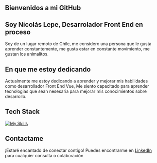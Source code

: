 ## Bienvenidos a mi GitHub
## Soy Nicolás Lepe, Desarrolador Front End en proceso
Soy de un lugar remoto de Chile, me considero una persona que le gusta aprender constantemente, me gusta estar en constante movimiento, me gustan los animalitos.

## En que me estoy dedicando
Actualmente me estoy dedicando a aprender y mejorar mis habilidades como desarrollador Front End Vue, Me siento capacitado para aprender tecnologias que sean nesesaria para mejorar mis conocimientos sobre desarrollo.

## Tech Stack 
[![My Skills](https://skillicons.dev/icons?i=html,css,bootstrap,js,vue,tailwind)](https://skillicons.dev)

## Contactame
¡Estaré encantado de conectar contigo! Puedes encontrarme en [LinkedIn](https://www.linkedin.com/in/nicolas-lepe-silva/) para cualquier consulta o colaboración.
 




